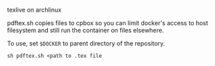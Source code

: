 texlive on archlinux

pdftex.sh copies files to cpbox so you can limit docker's access to host filesystem and still run the container on files elsewhere. 

To use, set `$DOCKER` to parent directory of the repository.

`sh pdftex.sh <path to .tex file`
